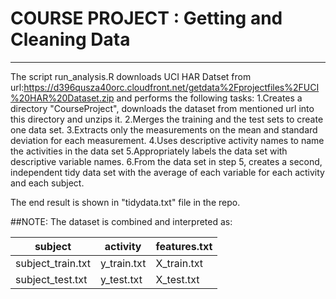 # COURSE PROJECT : Getting and Cleaning Data #
----
The script run_analysis.R downloads UCI HAR Datset from url:https://d396qusza40orc.cloudfront.net/getdata%2Fprojectfiles%2FUCI%20HAR%20Dataset.zip
and performs the following tasks:
1.Creates a directory "CourseProject", downloads the dataset from mentioned url into this directory and unzips it.
2.Merges the training and the test sets to create one data set.
3.Extracts only the measurements on the mean and standard deviation for each measurement.
4.Uses descriptive activity names to name the activities in the data set
5.Appropriately labels the data set with descriptive variable names.
6.From the data set in step 5, creates a second, independent tidy data set with the average of each variable for each activity and each subject.

The end result is shown in "tidydata.txt" file in the repo.


##NOTE:
The dataset is combined and interpreted as:
 
subject | activity | features.txt
------- | -------- | ------------
subject_train.txt | y_train.txt | X_train.txt
subject_test.txt | y_test.txt | X_test.txt